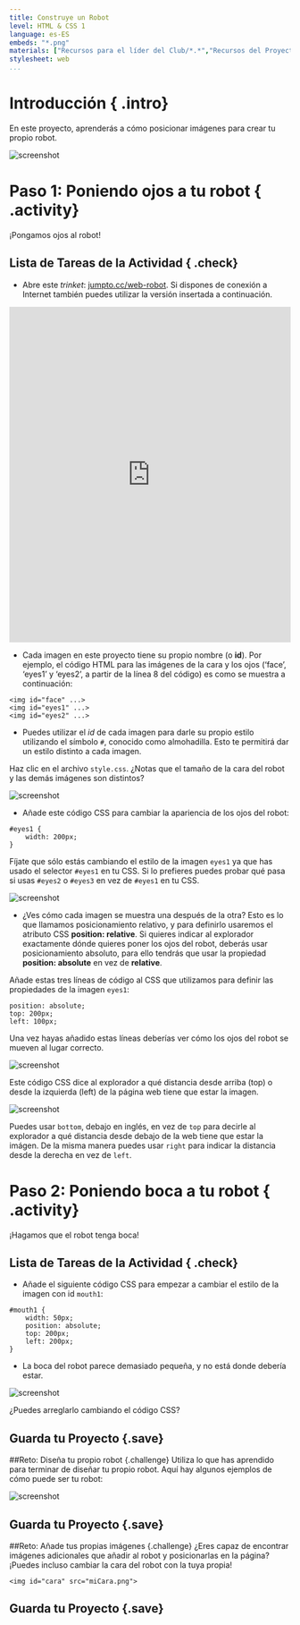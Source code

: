 ```yaml
---
title: Construye un Robot
level: HTML & CSS 1
language: es-ES
embeds: "*.png"
materials: ["Recursos para el líder del Club/*.*","Recursos del Proyecto/*.*"]
stylesheet: web
...
```


# Introducción { .intro}

En este proyecto, aprenderás a cómo posicionar imágenes para crear tu propio robot.

![screenshot](robot-final.png)

# Paso 1: Poniendo ojos a tu robot { .activity}

¡Pongamos ojos al robot!

## Lista de Tareas de la Actividad { .check}

+ Abre este *trinket*: <a href="http://jumpto.cc/web-robot" target="\_blank">jumpto.cc/web-robot</a>. Si dispones de conexión a Internet también puedes utilizar la versión insertada a continuación.

<div class="trinket">
  <iframe src="https://trinket.io/embed/html/b29b50e571" width="100%" height="600" frameborder="0" marginwidth="0" marginheight="0" allowfullscreen>
  </iframe>
</div>

+ Cada imagen en este proyecto tiene su propio nombre (o __id__). Por ejemplo, el código HTML para las imágenes de la cara y los ojos (‘face’, ‘eyes1’ y ‘eyes2’, a partir de la línea 8 del código) es como se muestra a continuación:

```
<img id="face" ...>
<img id="eyes1" ...>
<img id="eyes2" ...>
```

+ Puedes utilizar el _id_ de cada imagen para darle su propio estilo utilizando el símbolo `#`, conocido como almohadilla. Esto te permitirá dar un estilo distinto a cada imagen.

Haz clic en el archivo `style.css`. ¿Notas que el tamaño de la cara del robot y las demás imágenes son distintos?

![screenshot](robot-id.png)

+ Añade este código CSS para cambiar la apariencia de los ojos del robot:

```
#eyes1 {
    width: 200px;
}
```

Fíjate que sólo estás cambiando el estilo de la imagen `eyes1` ya que has usado el selector `#eyes1` en tu CSS. Si lo prefieres puedes probar qué pasa si usas `#eyes2` o `#eyes3` en vez de `#eyes1` en tu CSS.

![screenshot](robot-eyes-width.png)

+ ¿Ves cómo cada imagen se muestra una después de la otra? Esto es lo que llamamos posicionamiento relativo, y para definirlo usaremos el atributo CSS __position: relative__. Si quieres indicar al explorador exactamente dónde quieres poner los ojos del robot, deberás usar posicionamiento absoluto, para ello tendrás que usar la propiedad __position: absolute__ en vez de __relative__.

Añade estas tres líneas de código al CSS que utilizamos para definir las propiedades de la imagen `eyes1`:

```
position: absolute;
top: 200px;
left: 100px;
```

Una vez hayas añadido estas líneas deberías ver cómo los ojos del robot se mueven al lugar correcto.

![screenshot](robot-eyes-position.png)

Este código CSS dice al explorador a qué distancia desde arriba (top) o desde la izquierda (left) de la página web tiene que estar la imagen.

![screenshot](robot-eyes-position2.png)

Puedes usar `bottom`, debajo en inglés, en vez de `top` para decirle al explorador a qué distancia desde debajo de la web tiene que estar la imágen. De la misma manera puedes usar `right` para indicar la distancia desde la derecha en vez de `left`.

# Paso 2: Poniendo boca a tu robot { .activity}

¡Hagamos que el robot tenga boca!

## Lista de Tareas de la Actividad { .check}

+ Añade el siguiente código CSS para empezar a cambiar el estilo de la imagen con id `mouth1`:

```
#mouth1 {
    width: 50px;
    position: absolute;
    top: 200px;
    left: 200px;
}
```

+ La boca del robot parece demasiado pequeña, y no está donde debería estar.

![screenshot](robot-mouth.png)

¿Puedes arreglarlo cambiando el código CSS?

## Guarda tu Proyecto {.save}

##Reto: Diseña tu propio robot {.challenge}
Utiliza lo que has aprendido para terminar de diseñar tu propio robot. Aquí hay algunos ejemplos de cómo puede ser tu robot:

![screenshot](robot-examples.png)

## Guarda tu Proyecto {.save}

##Reto: Añade tus propias imágenes {.challenge}
¿Eres capaz de encontrar imágenes adicionales que añadir al robot y posicionarlas en la página? ¡Puedes incluso cambiar la cara del robot con la tuya propia!

```
<img id="cara" src="miCara.png">
```

## Guarda tu Proyecto {.save}
